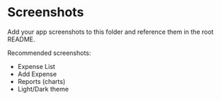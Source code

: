 # Screenshots

Add your app screenshots to this folder and reference them in the root README.

Recommended screenshots:
- Expense List
- Add Expense
- Reports (charts)
- Light/Dark theme
